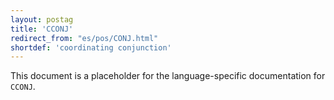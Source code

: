 ```yaml
---
layout: postag
title: 'CCONJ'
redirect_from: "es/pos/CONJ.html"
shortdef: 'coordinating conjunction'
---
```


This document is a placeholder for the language-specific documentation
for `CCONJ`.
